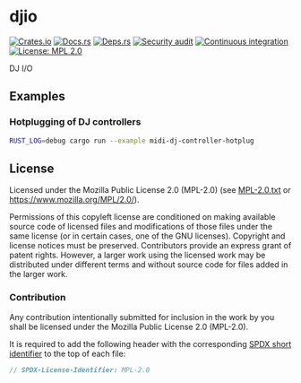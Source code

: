 <!-- SPDX-FileCopyrightText: The djio authors -->
<!-- SPDX-License-Identifier: MPL-2.0 -->

# djio

[![Crates.io](https://img.shields.io/crates/v/djio.svg)](https://crates.io/crates/djio)
[![Docs.rs](https://docs.rs/djio/badge.svg)](https://docs.rs/djio)
[![Deps.rs](https://deps.rs/repo/github/uklotzde/djio/status.svg)](https://deps.rs/repo/github/uklotzde/djio)
[![Security audit](https://github.com/uklotzde/djio/actions/workflows/security-audit.yaml/badge.svg)](https://github.com/uklotzde/djio/actions/workflows/security-audit.yaml)
[![Continuous integration](https://github.com/uklotzde/djio/actions/workflows/continuous-integration.yaml/badge.svg)](https://github.com/uklotzde/djio/actions/workflows/continuous-integration.yaml)
[![License: MPL 2.0](https://img.shields.io/badge/License-MPL_2.0-brightgreen.svg)](https://opensource.org/licenses/MPL-2.0)

DJ I/O

## Examples

### Hotplugging of DJ controllers

```sh
RUST_LOG=debug cargo run --example midi-dj-controller-hotplug
```

## License

Licensed under the Mozilla Public License 2.0 (MPL-2.0) (see [MPL-2.0.txt](LICENSES/MPL-2.0.txt) or <https://www.mozilla.org/MPL/2.0/>).

Permissions of this copyleft license are conditioned on making available source code of licensed files and modifications of those files under the same license (or in certain cases, one of the GNU licenses). Copyright and license notices must be preserved. Contributors provide an express grant of patent rights. However, a larger work using the licensed work may be distributed under different terms and without source code for files added in the larger work.

### Contribution

Any contribution intentionally submitted for inclusion in the work by you shall be licensed under the Mozilla Public License 2.0 (MPL-2.0).

It is required to add the following header with the corresponding [SPDX short identifier](https://spdx.dev/ids/) to the top of each file:

```rust
// SPDX-License-Identifier: MPL-2.0
```

